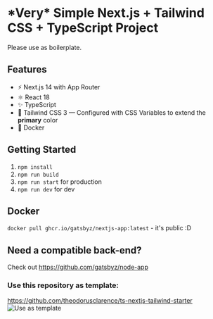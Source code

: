 # \*Very\* Simple Next.js + Tailwind CSS + TypeScript Project

Please use as boilerplate.

## Features

- ⚡️ Next.js 14 with App Router
- ⚛️ React 18
- ✨ TypeScript
- 💨 Tailwind CSS 3 — Configured with CSS Variables to extend the **primary** color
- 🐋 Docker

## Getting Started
1. `npm install`
2. `npm run build`
3. `npm run start` for production
4. `npm run dev` for dev

## Docker
`docker pull ghcr.io/gatsbyz/nextjs-app:latest` - it's public :D

## Need a compatible back-end?
Check out https://github.com/gatsbyz/node-app

### Use this repository as template:
https://github.com/theodorusclarence/ts-nextjs-tailwind-starter
   ![Use as template](https://user-images.githubusercontent.com/55318172/129183039-1a61e68d-dd90-4548-9489-7b3ccbb35810.png)
